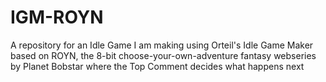 # IGM-ROYN
A repository for an Idle Game I am making using Orteil's Idle Game Maker based on ROYN, the 8-bit choose-your-own-adventure fantasy webseries by Planet Bobstar where the Top Comment decides what happens next
